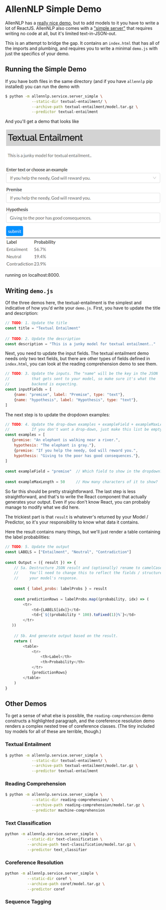 # AllenNLP Simple Demo

AllenNLP has a [really nice demo](https://demo.allennlp.org), but to add models to it you have to write a lot of ReactJS.
AllenNLP also comes with a ["simple server"](https://allenai.github.io/allennlp-docs/api/allennlp.service.server_simple.html) that requires writing no code at all, but it's limited text-in-JSON-out.

This is an attempt to bridge the gap. It contains an `index.html` that has all of the imports and plumbing,
and requires you to write a minimal `demo.js` with just the specifics of your demo.

## Running the Simple Demo

If you have both files in the same directory
(and if you have `allennlp` pip installed) you can run the demo with

```bash
$ python -m allennlp.service.server_simple \
            --static-dir textual-entailment/ \
            --archive-path textual-entailment/model.tar.gz \
            --predictor textual-entailment
```

And you'll get a demo that looks like

![image of textual entailment demo](te.png)

running on localhost:8000.

## Writing `demo.js`

Of the three demos here, the textual-entailment is the simplest and indicative of how you'd write your `demo.js`. First, you have to update the title and description:

```js
// TODO: 1. Update the title
const title = "Textual Entailment"

// TODO: 2. Update the description
const description = "This is a junky model for textual entailment.."
```

Next, you need to update the input fields. The textual entailment demo needs only two text fields,
but there are other types of fields defined in `index.html`, you can look at the reading comprehension demo to see them.

```js
// TODO: 3. Update the inputs. The "name" will be the key in the JSON
//          that gets sent to your model, so make sure it's what the
//          backend is expecting.
const inputFields = [
    {name: "premise", label: "Premise", type: "text"},
    {name: "hypothesis", label: "Hypothesis", type: "text"},
]
```

The next step is to update the dropdown examples:

```js
// TODO: 4. Update the drop-down examples + exampleField + exampleMaxLength.
//          If you don't want a drop-down, just make this list be empty.
const examples = [
   {premise: "An elephant is walking near a river.",
    hypothesis: "The elephant is gray."},
    {premise: "If you help the needy, God will reward you.",
    hypothesis: "Giving to the poor has good consequences."},
]

const exampleField = "premise"  // Which field to show in the dropdown?

const exampleMaxLength = 50     // How many characters of it to show?
```

So far this should be pretty straightforward. The last step is less straightforward, and that's
to write the React component that actually generates your output. Even if you don't know React,
you can probably manage to modify what we did here.

The trickiest part is that `result` is whatever's returned by your Model / Predictor,
so it's your responsibility to know what data it contains.

Here the result contains many things, but we'll just render a table containing the label probabilities:

```js
// TODO: 5. Update the output
const LABELS = ["Entailment", "Neutral", "Contradiction"]

const Output = ({ result }) => {
    // 5a. Destructure JSON result and (optionally) rename to camelCase.
    //     You'll need to change this to reflect the fields / structure of
    //     your model's response.

    const { label_probs: labelProbs } = result

    const predictionRows = labelProbs.map((probability, idx) => (
        <tr>
            <td>{LABELS[idx]}</td>
            <td>{`${(probability * 100).toFixed(1)}%`}</td>
        </tr>
   ))

    // 5b. And generate output based on the result.
    return (
        <table>
            <tr>
                <th>Label</th>
                <th>Probability</th>
            </tr>
            {predictionRows}
        </table>
    )
}
```

## Other Demos

To get a sense of what else is possible, the `reading-comprehension` demo constructs a highlighted paragraph, and the coreference resolution demo renders a complex nested tree of coreference classes. (The tiny included toy models for all of these are terrible, though.)

### Textual Entailment

```bash
$ python -m allennlp.service.server_simple \
            --static-dir textual-entailment/ \
            --archive-path textual-entailment/model.tar.gz \
            --predictor textual-entailment
```

### Reading Comprehension

```bash
$ python -m allennlp.service.server_simple \
            --static-dir reading-comprehension/ \
            --archive-path reading-comprehension/model.tar.gz \
            --predictor machine-comprehension
```

### Text Classification

```bash
python -m allennlp.service.server_simple \
          --static-dir text-classification \
          --archive-path text-classification/model.tar.gz \
          --predictor text_classifier
```

### Coreference Resolution

```bash
python -m allennlp.service.server_simple \
          --static-dir coref \
          --archive-path coref/model.tar.gz \
          --predictor coref
```

### Sequence Tagging
